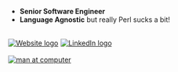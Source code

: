 - **Senior Software Engineer**
- **Language Agnostic** but really Perl sucks a bit!

<br/>
<div style="display: flex; flex-direction: row;">
    <a style="margin-right: 5px;" href="https://pwong.jaiken.com" alt="Personal Website" target="_blank"><img src="https://img.shields.io/badge/Portfolio-255E63?style=for-the-badge&logo=About.me&logoColor=white" alt="Website logo"/><a>
    <a style="margin-right: 5px;" href="https://www.linkedin.com/in/wongpa/" alt="Linkedin" target="_blank"><img src="https://img.shields.io/badge/LinkedIn-0077B5?style=for-the-badge&logo=linkedin&logoColor=white" alt="LinkedIn logo"/><a>
</div>

<br/>
<a href="https://github-readme-stats.vercel.app/api/top-langs/?username=pawong&layout=compact&hide=CSS&exclude_repo=Agile-Central-Command-Web,Agile-Central-Command-API" alt="Personal Website and Blog" target="_blank"><img src="https://github-readme-stats.vercel.app/api/top-langs/?username=pawong&layout=compact&hide=CSS&exclude_repo=Agile-Central-Command-Web,Agile-Central-Command-API" alt="man at computer"/></a>
<br/>


